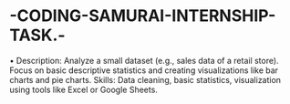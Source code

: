# -CODING-SAMURAI-INTERNSHIP-TASK.-
• Description: Analyze a small dataset (e.g., sales data of a retail store). Focus on basic descriptive statistics and creating visualizations like bar charts and pie charts.
Skills: Data cleaning, basic statistics, visualization using tools like Excel or Google Sheets.
